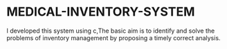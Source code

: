# MEDICAL-INVENTORY-SYSTEM
 I developed this system using c,The basic aim is to identify and  solve  the problems of inventory management by proposing a timely correct analysis. 
